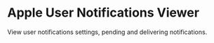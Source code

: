 # Apple User Notifications Viewer

View user notifications settings, pending and delivering notifications.
